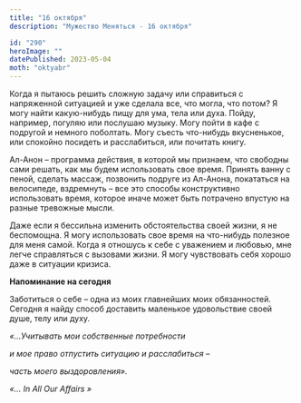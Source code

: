 ```yaml
---
title: "16 октября"
description: "Мужество Меняться - 16 октября"

id: "290"
heroImage: ""
datePublished: 2023-05-04
moth: "oktyabr"
---
```


Когда я пытаюсь решить сложную задачу или справиться с напряженной ситуацией и
уже сделала все, что могла, что потом? Я могу найти какую-нибудь пищу для ума,
тела или духа. Пойду, например, погуляю или послушаю музыку. Могу пойти в кафе
с подругой и немного поболтать. Могу съесть что-нибудь вкусненькое, или
спокойно посидеть и расслабиться, или почитать книгу.

Ал-Анон – программа действия, в которой мы признаем, что свободны сами решать,
как мы будем использовать свое время. Принять ванну с пеной, сделать массаж,
позвонить подруге из Ал-Анона, покататься на велосипеде, вздремнуть – все это
способы конструктивно использовать время, которое иначе может быть потрачено
впустую на разные тревожные мысли.

Даже если я бессильна изменить обстоятельства своей жизни, я не беспомощна. Я
могу использовать свое время на что-нибудь полезное для меня самой. Когда я
отношусь к себе с уважением и любовью, мне легче справляться с вызовами жизни.
Я могу чувствовать себя хорошо даже в ситуации кризиса.

**Напоминание на сегодня**

Заботиться о себе – одна из моих главнейших моих обязанностей. Сегодня я найду
способ доставить маленькое удовольствие своей душе, телу или духу.

_«…Учитывать мои собственные потребности_

_и мое право отпустить ситуацию и расслабиться –_

_часть моего выздоровления»._

_«…_ _In_ _All_ _Our_ _Affairs_ _»_
